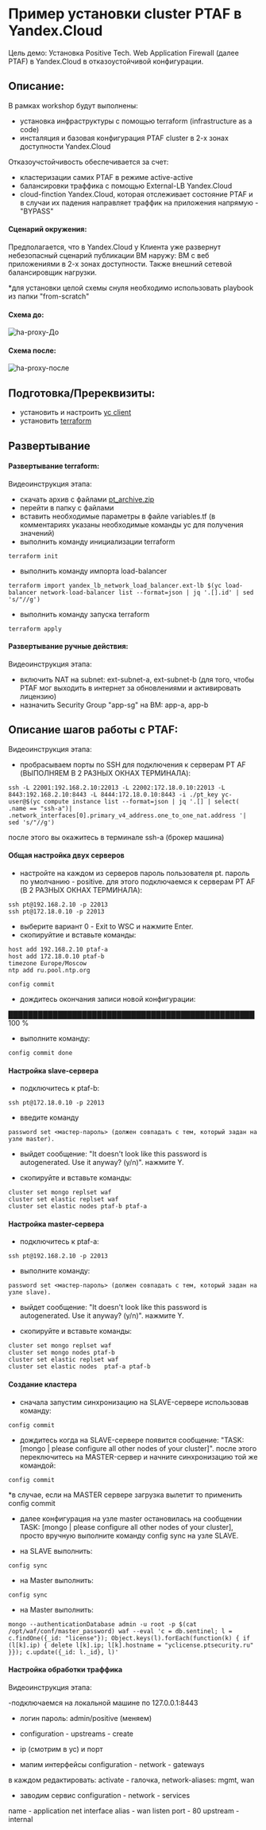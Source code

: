 # Пример установки cluster PTAF в Yandex.Cloud 
Цель демо: Установка Positive Tech. Web Application Firewall (далее PTAF) в Yandex.Cloud в отказоустойчивой конфигурации.

## Описание:
В рамках workshop будут выполнены:
- установка инфраструктуры с помощью terraform (infrastructure as a code)
- инсталяция и базовая конфигурация PTAF cluster в 2-х зонах доступности Yandex.Cloud

Отказоучстойчивость обеспечивается за счет:
- кластеризации самих PTAF в режиме active-active
- балансировки траффика с помощью External-LB Yandex.Cloud
- cloud-finction Yandex.Cloud, которая отслеживает состояние PTAF и в случаи их падения направляет траффик на приложения напрямую - "BYPASS"

#### Сценарий окружения:
Предполагается, что в Yandex.Cloud у Клиента уже развернут небезопасный сценарий публикации ВМ наружу: ВМ с веб приложениями в 2-х зонах доступности. Также внешний сетевой балансировщик нагрузки. 

*для установки целой схемы снуля необходимо использовать playbook из папки "from-scratch"

#### Схема до:
![ha-proxy-До](https://user-images.githubusercontent.com/85429798/126472644-005bc453-95c4-4f50-8a01-adcd0ece75d0.jpg)



#### Схема после:
![ha-proxy-после](https://user-images.githubusercontent.com/85429798/126472688-daa34151-9e3a-413e-a087-22bf0c18952f.jpg)



## Подготовка/Пререквизиты:
- установить и настроить [yc client](https://cloud.yandex.ru/docs/cli/quickstart)
- установить [terraform](https://www.terraform.io/downloads.html)

## Развертывание

#### Развертывание terraform:
Видеоинструкция этапа:

- скачать архив с файлами [pt_archive.zip](https://github.com/yandex-cloud/yc-solution-library-for-security/blob/master/vuln-mgmt/unmng-waf-ptaf-cluster/main/pt_archive.zip)
- перейти в папку с файлами
- вставить необходимые параметры в файле variables.tf (в комментариях указаны необходимые команды yc для получения значений)
- выполнить команду инициализации terraform

```
terraform init

```
- выполнить команду импорта load-balancer

```
terraform import yandex_lb_network_load_balancer.ext-lb $(yc load-balancer network-load-balancer list --format=json | jq '.[].id' | sed 's/"//g') 
```

- выполнить команду запуска terraform
```
terraform apply
```

#### Развертывание ручные действия:
Видеоинструкция этапа:

- включить NAT на subnet: ext-subnet-a, ext-subnet-b (для того, чтобы PTAF мог выходить в интернет за обновлениями и активировать лицензию)
- назначить Security Group "app-sg" на ВМ: app-a, app-b

##

## Описание шагов работы с PTAF:
Видеоинструкция этапа:

- пробрасываем порты по SSH для подключения к серверам PT AF (ВЫПОЛНЯЕМ В 2 РАЗНЫХ ОКНАХ ТЕРМИНАЛА):
```
ssh -L 22001:192.168.2.10:22013 -L 22002:172.18.0.10:22013 -L 8443:192.168.2.10:8443 -L 8444:172.18.0.10:8443 -i ./pt_key yc-user@$(yc compute instance list --format=json | jq '.[] | select( .name == "ssh-a")| .network_interfaces[0].primary_v4_address.one_to_one_nat.address '| sed 's/"//g') 
```
после этого вы окажитесь в терминале ssh-a (брокер машина)

#### Общая настройка двух серверов

- настройте на каждом из серверов пароль пользователя pt. пароль по умолчанию - positive.
для этого подключаемся к серверам PT AF (В 2 РАЗНЫХ ОКНАХ ТЕРМИНАЛА):
```
ssh pt@192.168.2.10 -p 22013 
ssh pt@172.18.0.10 -p 22013
```
- выберите вариант 0 - Exit to WSC и нажмите Enter.
- скопируйтие и вставьте команды:
```
host add 192.168.2.10 ptaf-a
host add 172.18.0.10 ptaf-b
timezone Europe/Moscow
ntp add ru.pool.ntp.org

config commit
```
- дождитесь окончания записи новой конфигурации:

██████████████████████████████████████████████████ 100 %                                                                            

- выполните команду:
```
config commit done                                                                                                                  
```


#### Настройка slave-сервера
- подключитесь к ptaf-b: 
```
ssh pt@172.18.0.10 -p 22013
```

- введите команду
```
password set <мастер-пароль> (должен совпадать с тем, который задан на узле master). 
```

-  выйдет сообщение: "It doesn't look like this password is autogenerated. Use it anyway? (y/n)". нажмите Y.

- скопируйте и вставьте команды:
```
cluster set mongo replset waf
cluster set elastic replset waf
cluster set elastic nodes ptaf-b ptaf-a
```

#### Настройка master-сервера
- подключитесь к ptaf-a: 
```
ssh pt@192.168.2.10 -p 22013 
```
- выполните команду:
```
password set <мастер-пароль> (должен совпадать с тем, который задан на узле slave).  
```

- выйдет сообщение: "It doesn't look like this password is autogenerated. Use it anyway? (y/n)". нажмите Y.

- скопируйте и вставьте команды: 
```
cluster set mongo replset waf
cluster set mongo nodes ptaf-b
cluster set elastic replset waf
cluster set elastic nodes  ptaf-a ptaf-b
```

#### Создание кластера

- сначала запустим синхронизацию на SLAVE-сервере использовав команду:
```
config commit
```
- дождитесь когда на SLAVE-сервере появится сообщение: "TASK: [mongo | please configure all other nodes of your cluster]". после этого  переключитесь на MASTER-сервер и начните синхронизацию той же командой:
```
config commit
```
*в случае, если на MASTER сервере загрузка вылетит то применить config commit

- далее конфигурация на узле master остановилась на сообщении TASK: [mongo | please configure all other nodes of your cluster], просто вручную выполните команду config sync на узле SLAVE.

- на SLAVE выполнить:
```
config sync 
```
- на Master выполнить:
```
config sync
```

- на Master выполнить:
```
mongo --authenticationDatabase admin -u root -p $(cat /opt/waf/conf/master_password) waf --eval 'c = db.sentinel; l = c.findOne({_id: "license"}); Object.keys(l).forEach(function(k) { if (l[k].ip) { delete l[k].ip; l[k].hostname = "yclicense.ptsecurity.ru" }}); c.update({_id: l._id}, l)'
```

#### Настройка обработки траффика
Видеоинструкция этапа:

-подключаемся на локальной машине по 127.0.0.1:8443 

- логин пароль: admin/positive (меняем)

- configuration - upstreams - create

- ip (смотрим в yc) и порт

- мапим интерфейсы
configuration - network - gateways 

в каждом редактировать: activate - галочка, network-aliases: mgmt, wan

- заводим сервис
configuration - network - services

name - application
net interface alias - wan
listen port - 80
upstream - internal


